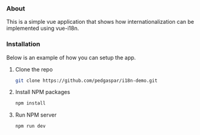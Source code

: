 ### About

This is a simple vue application that shows how internationalization can be implemented using vue-i18n.

### Installation

Below is an example of how you can setup the app.

1. Clone the repo
   ```sh
   git clone https://github.com/pedgaspar/i18n-demo.git
   ```
2. Install NPM packages
   ```sh
   npm install
   ```
3. Run NPM server
   ```sh
   npm run dev
   ```
